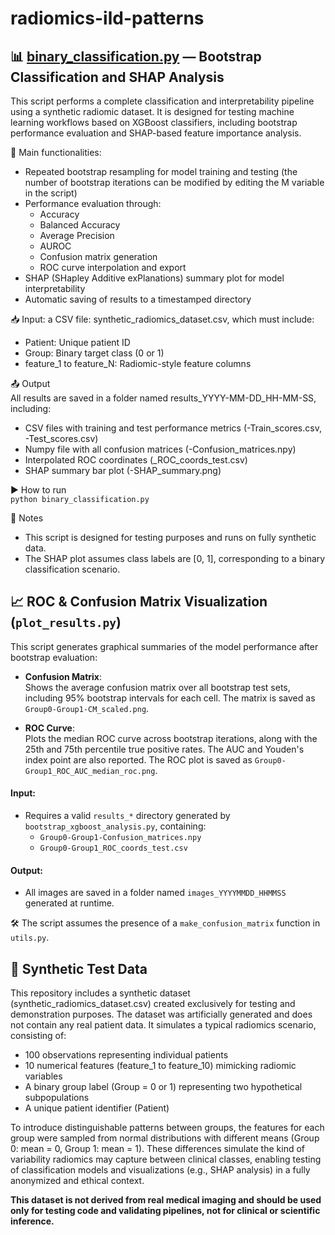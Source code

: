 # radiomics-ild-patterns

## 📊 [binary_classification.py](./binary_classification.py) — Bootstrap Classification and SHAP Analysis

This script performs a complete classification and interpretability pipeline using a synthetic radiomic dataset. It is designed for testing machine learning workflows based on XGBoost classifiers, including bootstrap performance evaluation and SHAP-based feature importance analysis.

🔧 Main functionalities:   
- Repeated bootstrap resampling for model training and testing (the number of bootstrap iterations can be modified by editing the M variable in the script)
- Performance evaluation through:
  - Accuracy
  - Balanced Accuracy
  - Average Precision
  - AUROC
  - Confusion matrix generation
  - ROC curve interpolation and export
- SHAP (SHapley Additive exPlanations) summary plot for model interpretability
- Automatic saving of results to a timestamped directory

📥 Input: a CSV file: synthetic_radiomics_dataset.csv, which must include:
- Patient: Unique patient ID
- Group: Binary target class (0 or 1)
- feature_1 to feature_N: Radiomic-style feature columns

📤 Output   
All results are saved in a folder named results_YYYY-MM-DD_HH-MM-SS, including:
- CSV files with training and test performance metrics (-Train_scores.csv, -Test_scores.csv)
- Numpy file with all confusion matrices (-Confusion_matrices.npy)
- Interpolated ROC coordinates (_ROC_coords_test.csv)
- SHAP summary bar plot (-SHAP_summary.png)

▶️ How to run   
```python binary_classification.py```

🧪 Notes
- This script is designed for testing purposes and runs on fully synthetic data.
- The SHAP plot assumes class labels are [0, 1], corresponding to a binary classification scenario.

## 📈 ROC & Confusion Matrix Visualization (`plot_results.py`)

This script generates graphical summaries of the model performance after bootstrap evaluation:

- **Confusion Matrix**:  
  Shows the average confusion matrix over all bootstrap test sets, including 95% bootstrap intervals for each cell. The matrix is saved as `Group0-Group1-CM_scaled.png`.

- **ROC Curve**:  
  Plots the median ROC curve across bootstrap iterations, along with the 25th and 75th percentile true positive rates. The AUC and Youden's index point are also reported. The ROC plot is saved as `Group0-Group1_ROC_AUC_median_roc.png`.

#### Input:
- Requires a valid `results_*` directory generated by `bootstrap_xgboost_analysis.py`, containing:
  - `Group0-Group1-Confusion_matrices.npy`
  - `Group0-Group1_ROC_coords_test.csv`

#### Output:
- All images are saved in a folder named `images_YYYYMMDD_HHMMSS` generated at runtime.

🛠 The script assumes the presence of a `make_confusion_matrix` function in `utils.py`.

## 🧪 Synthetic Test Data

This repository includes a synthetic dataset (synthetic_radiomics_dataset.csv) created exclusively for testing and demonstration purposes. The dataset was artificially generated and does not contain any real patient data. It simulates a typical radiomics scenario, consisting of:   
- 100 observations representing individual patients
- 10 numerical features (feature_1 to feature_10) mimicking radiomic variables
- A binary group label (Group = 0 or 1) representing two hypothetical subpopulations
- A unique patient identifier (Patient)

To introduce distinguishable patterns between groups, the features for each group were sampled from normal distributions with different means (Group 0: mean = 0, Group 1: mean = 1). These differences simulate the kind of variability radiomics may capture between clinical classes, enabling testing of classification models and visualizations (e.g., SHAP analysis) in a fully anonymized and ethical context.

**This dataset is not derived from real medical imaging and should be used only for testing code and validating pipelines, not for clinical or scientific inference.**
